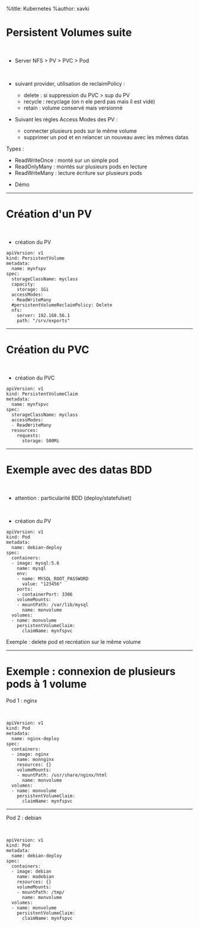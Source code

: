 %title: Kubernetes 
%author: xavki

# Persistent Volumes suite


<br>

* Server NFS > PV > PVC > Pod

<br>

* suivant provider, utilisation de reclaimPolicy :
	- delete : si suppression du PVC > sup du PV
	- recycle : recyclage (on n ele perd pas mais il est vidé)
	- retain : volume conservé mais versionné

* Suivant les règles Access Modes des PV :
	- connecter plusieurs pods sur le même volume
  - supprimer un pod et en relancer un nouveau avec les mêmes datas

Types :
  - ReadWriteOnce : monté sur un simple pod
  - ReadOnlyMany : montés sur plusieurs pods en lecture
  - ReadWriteMany : lecture écriture sur plusieurs pods


* Démo

---------------------------------------------------------------------------

# Création d'un PV

<br>

* création du PV

```
apiVersion: v1
kind: PersistentVolume
metadata:
  name: mynfspv
spec:
  storageClassName: myclass
  capacity:
    storage: 1Gi
  accessModes:
  - ReadWriteMany
  #persistentVolumeReclaimPolicy: Delete
  nfs:
    server: 192.168.56.1
    path: "/srv/exports"
```

---------------------------------------------------------------------------

# Création du PVC


<br>

* création du PVC

```
apiVersion: v1
kind: PersistentVolumeClaim
metadata:
  name: mynfspvc
spec:
  storageClassName: myclass
  accessModes:
  - ReadWriteMany
  resources:
    requests:
      storage: 500Mi
```


---------------------------------------------------------------------------

# Exemple avec des datas BDD


<br>

* attention : particularité BDD (deploy/statefulset)

<br>

* création du PV

```
apiVersion: v1
kind: Pod
metadata:
  name: debian-deploy
spec:
  containers:
  - image: mysql:5.6
    name: mysql
    env:
    - name: MYSQL_ROOT_PASSWORD
      value: "123456"
    ports:
    - containerPort: 3306
    volumeMounts:
    - mountPath: /var/lib/mysql
      name: monvolume
  volumes:
  - name: monvolume
    persistentVolumeClaim:
      claimName: mynfspvc
```

Exemple : delete pod et recréation sur le même volume

--------------------------------------------------------

# Exemple : connexion de plusieurs pods à 1 volume


Pod 1 : nginx

<br>

```
apiVersion: v1
kind: Pod
metadata:
  name: nginx-deploy
spec:
  containers:
  - image: nginx
    name: monnginx
    resources: {}
    volumeMounts:
    - mountPath: /usr/share/nginx/html
      name: monvolume
  volumes:
  - name: monvolume
    persistentVolumeClaim:
      claimName: mynfspvc
```

----------------------------------------------------------


Pod 2 : debian

<br>

```
apiVersion: v1
kind: Pod
metadata:
  name: debian-deploy
spec:
  containers:
  - image: debian
    name: madebian
    resources: {}
    volumeMounts:
    - mountPath: /tmp/
      name: monvolume
  volumes:
  - name: monvolume
    persistentVolumeClaim:
      claimName: mynfspvc
```
